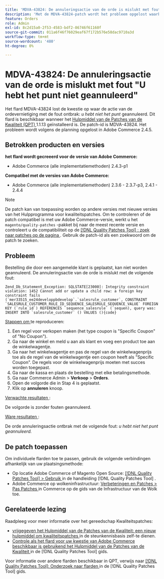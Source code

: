 ```yaml
---
title: 'MDVA-43824: De annuleringsactie van de orde is mislukt met fout "U hebt het punt niet geannuleerd"'
description: 'Met de MDVA-43824-patch wordt het probleem opgelost waarbij de annuleringsactie van de bestelling is mislukt door de fout: *U hebt het item niet geannuleerd*. Deze patch is beschikbaar wanneer [Quality Patches Tool (QPT)] (https://experienceleague.adobe.com/nl/docs/commerce-operations/tools/quality-patches-tool/quality-patches-tool-to-self-serve-quality-patches) 1.1.13 is geïnstalleerd. De patch-id is MDVA-43824. Het probleem wordt volgens de planning opgelost in Adobe Commerce 2.4.5.'
feature: Orders
role: Admin
exl-id: 8c2d15a0-2f53-4583-bdf2-86746f61160f
source-git-commit: 011a6f46f76029eaf67f172b576e58dac9710a3d
workflow-type: tm+mt
source-wordcount: '480'
ht-degree: 0%

---
```


# MDVA-43824: De annuleringsactie van de orde is mislukt met fout &quot;U hebt het punt niet geannuleerd&quot;

Het flard MDVA-43824 lost de kwestie op waar de actie van de ordevernietiging met de fout ontbrak: *u hebt niet het punt* geannuleerd. Dit flard is beschikbaar wanneer het [ Hulpmiddel van de Patches van de Kwaliteit (QPT) ](https://experienceleague.adobe.com/nl/docs/commerce-operations/tools/quality-patches-tool/quality-patches-tool-to-self-serve-quality-patches) 1.1.13 geïnstalleerd is. De patch-id is MDVA-43824. Het probleem wordt volgens de planning opgelost in Adobe Commerce 2.4.5.

## Betrokken producten en versies

**het flard wordt gecreeerd voor de versie van Adobe Commerce:**

* Adobe Commerce (alle implementatiemethoden) 2.4.3-p1

**Compatibel met de versies van Adobe Commerce:**

* Adobe Commerce (alle implementatiemethoden) 2.3.6 - 2.3.7-p3, 2.4.1 - 2.4.4

>[!NOTE]
>
>De patch kan van toepassing worden op andere versies met nieuwe versies van het Hulpprogramma voor kwaliteitspatches. Om te controleren of de patch compatibel is met uw Adobe Commerce-versie, werkt u het `magento/quality-patches` -pakket bij naar de meest recente versie en controleert u de compatibiliteit op de [[!DNL Quality Patches Tool] : zoek naar patches op de pagina ](https://experienceleague.adobe.com/nl/docs/commerce-operations/tools/quality-patches-tool/quality-patches-tool-to-self-serve-quality-patches) . Gebruik de patch-id als een zoekwoord om de patch te zoeken.

## Probleem

Bestelling die door een aangemelde klant is geplaatst, kan niet worden geannuleerd. De annuleringsactie van de orde is mislukt met de volgende fout:

```
Zend_Db_Statement_Exception: SQLSTATE[23000]: Integrity constraint violation: 1452 Cannot add or update a child row: a foreign key constraint fails (`mer33515_ee24developpbdevelop`.`salesrule_customer`, CONSTRAINT `SALESRULE_CUSTOMER_RULE_ID_SEQUENCE_SALESRULE_SEQUENCE_VALUE` FOREIGN KEY (`rule_id`) REFERENCES `sequence_salesrule` (`sequen), query was: INSERT INTO `salesrule_customer` () VALUES (){code}
```

<u> Stappen om </u> te reproduceren:

1. Een regel voor verkopen maken (het type coupon is &quot;Specific Coupon&quot; of &quot;No Coupon&quot;).
1. Ga naar de winkel en meld u aan als klant en voeg een product toe aan de winkelwagentje.
1. Ga naar het winkelwagentje en pas de regel van de winkelwagenprijs toe als de regel van de winkelwagentje een coupon heeft als &quot;Specific Coupon&quot;. De regels voor de winkelwagenprijs moeten met succes worden toegepast.
1. Ga naar de kassa en plaats de bestelling met elke betalingsmethode.
1. Ga naar Commerce Admin > **Verkoop** > **Orders**.
1. Open de volgorde die in Stap 4 is geplaatst.
1. Klik op **annuleren** knoop.

<u> Verwachte resultaten </u>:

De volgorde is zonder fouten geannuleerd.

<u> Ware resultaten </u>:

De orde annuleringsactie ontbrak met de volgende fout: *u hebt niet het punt geannuleerd.*

## De patch toepassen

Om individuele flarden toe te passen, gebruik de volgende verbindingen afhankelijk van uw plaatsingsmethode:

* Op locatie Adobe Commerce of Magento Open Source: [[!DNL Quality Patches Tool] > Gebruik ](/help/tools/quality-patches-tool/usage.md) in de handleiding [!DNL Quality Patches Tool] .
* Adobe Commerce op wolkeninfrastructuur: [ Verbeteringen en Patches > Pas Patches ](https://experienceleague.adobe.com/docs/commerce-cloud-service/user-guide/develop/upgrade/apply-patches.html?lang=nl-NL) in Commerce op de gids van de Infrastructuur van de Wolk toe.

## Gerelateerde lezing

Raadpleeg voor meer informatie over het gereedschap Kwaliteitspatches:

* [ vrijgegeven het Hulpmiddel van de Patches van de Kwaliteit: een nieuw hulpmiddel om kwaliteitspatches ](https://experienceleague.adobe.com/nl/docs/commerce-operations/tools/quality-patches-tool/quality-patches-tool-to-self-serve-quality-patches) in de steunkennisbasis zelf-te dienen.
* [ Controle als het flard voor uw kwestie van Adobe Commerce beschikbaar is gebruikend het Hulpmiddel van de Patches van de Kwaliteit ](/help/tools/quality-patches-tool/patches-available-in-qpt/check-patch-for-magento-issue-with-magento-quality-patches.md) in de [!DNL Quality Patches Tool] gids.

Voor informatie over andere flarden beschikbaar in QPT, verwijs naar [[!DNL Quality Patches Tool]: Onderzoek naar flarden ](https://experienceleague.adobe.com/tools/commerce-quality-patches/index.html?lang=nl-NL) in de [!DNL Quality Patches Tool] gids.
